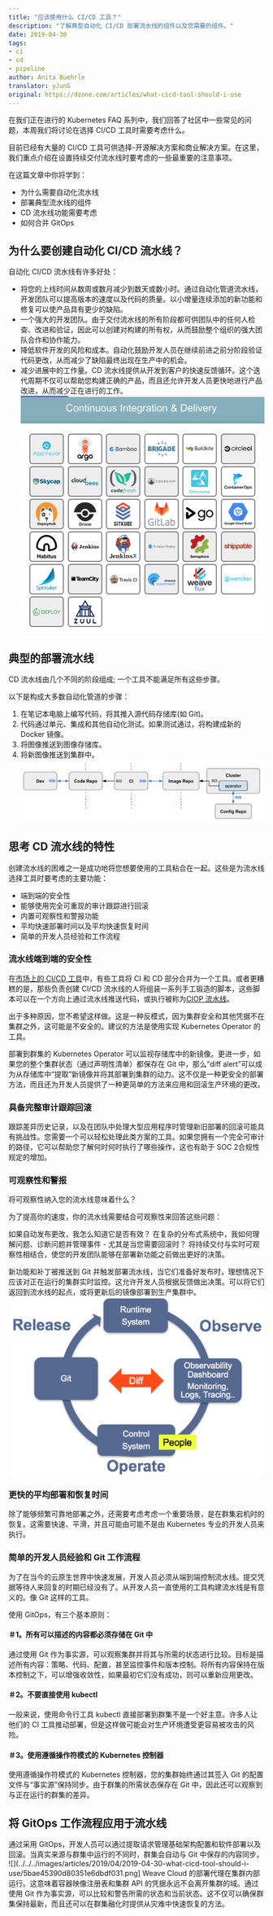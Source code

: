 ```yaml
---
title: "应该使用什么 CI/CD 工具？"
description: "了解典型自动化 CI/CD 部署流水线的组件以及您需要的组件。"
date: 2019-04-30
tags:
- ci
- cd
- pipeline
author: Anita Buehrle
translator: yJunS
original: https://dzone.com/articles/what-cicd-tool-should-i-use
---
```


在我们正在进行的 Kubernetes FAQ 系列中，我们回答了社区中一些常见的问题，本周我们将讨论在选择 CI/CD 工具时需要考虑什么。

目前已经有大量的 CI/CD 工具可供选择-开源解决方案和商业解决方案。在这里，我们重点介绍在设置持续交付流水线时要考虑的一些最重要的注意事项。

在这篇文章中你将学到：
- 为什么需要自动化流水线
- 部署典型流水线的组件
- CD 流水线功能需要考虑
- 如何合并 GitOps

## 为什么要创建自动化 CI/CD 流水线？
自动化 CI/CD 流水线有许多好处：
- 将您的上线时间从数周或数月减少到数天或数小时。通过自动化管道流水线，开发团队可以提高版本的速度以及代码的质量。以小增量连续添加的新功能和修复可以使产品具有更少的缺陷。
- 一个强大的开发团队。由于交付流水线的所有阶段都可供团队中的任何人检查、改进和验证，因此可以创建对构建的所有权，从而鼓励整个组织的强大团队合作和协作能力。
- 降低软件开发的风险和成本。自动化鼓励开发人员在继续前进之前分阶段验证代码更改，从而减少了缺陷最终出现在生产中的机会。
- 减少进展中的工作量。CD 流水线提供从开发到客户的快速反馈循环。这个迭代周期不仅可以帮助您构建正确的产品，而且还允许开发人员更快地进行产品改进，从而减少正在进行的工作。
![ CNCF 环境下的 CI/CD 工具](../../../images/articles/2019/04/2019-04-30-what-cicd-tool-should-i-use/5bbf935efe0adfe212184907.png)
## 典型的部署流水线
CD 流水线由几个不同的阶段组成; 一个工具不能满足所有这些步骤。

以下是构成大多数自动化管道的步骤：
1. 在笔记本电脑上编写代码，将其推入源代码存储库(如 Git)。
2. 代码通过单元、集成和其他自动化测试。如果测试通过，将构建成新的 Docker 镜像。
3. 将图像推送到图像存储库。
4. 将新图像推送到集群中。
![](../../../images/articles/2019/04/2019-04-30-what-cicd-tool-should-i-use/5a844aa625bef76b0bd0b159.png)
## 思考 CD 流水线的特性
创建流水线的困难之一是成功地将您想要使用的工具粘合在一起。这些是为流水线选择工具时要考虑的主要功能：
- 端到端的安全性
- 能够使用完全可重现的审计跟踪进行回滚
- 内置可观察性和警报功能
- 平均快速部署时间以及平均快速恢复时间
- 简单的开发人员经验和工作流程

### 流水线端到端的安全性
在[市场上的 CI/CD 工具]((https://www.weave.works/technologies/cicd-tools/))中，有些工具将 CI 和 CD 部分合并为一个工具。或者更糟糕的是，那些负责创建 CI/CD 流水线的人将组装一系列手工锻造的脚本，这些脚本可以在一个方向上通过流水线推送代码，或执行被称为[CIOP 流水线](https://www.weave.works/blog/kubernetes-anti-patterns-let-s-do-gitops-not-ciops)。

出于多种原因，您不希望这样做。这是一种反模式，因为集群安全和其他凭据不在集群之外，这可能是不安全的。建议的方法是使用实​​现 Kubernetes Operator 的工具。

部署到群集的 Kubernetes Operator 可以监视存储库中的新镜像。更进一步，如果您的整个集群状态（通过声明性清单）都保存在 Git 中，那么“diff alert”可以成为从存储库中“提取”新镜像并将其部署到集群的动力。这不仅是一种更安全的部署方法，而且还为开发人员提供了一种更简单的方法来应用和回滚生产环境的更改。

### 具备完整审计跟踪回滚
跟踪差异历史记录，以及在团队中处理大型应用程序时管理新旧部署的回滚可能具有挑战性。您需要一个可以轻松处理此类方案的工具。如果您拥有一个完全可审计的路径，它可以帮助您了解何时何时执行了哪些操作，这也有助于 SOC 2合规性规定的增加。

### 可观察性和警报
将可观察性纳入您的流水线意味着什么？

为了提高你的速度，你的流水线需要结合可观察性来回答这些问题：

如果自动发布更改，我怎么知道它是否有效？
在复杂的分布式系统中，我如何理解问题、诊断问题并管理事件 - 尤其是当您需要回滚时？
将持续交付与实时可观察性相结合，使您的开发团队能够在部署新功能之前做出更好的决策。

新功能和补丁被推送到 Git 并触发部署流水线，当它们准备好发布时，理想情况下应该对正在运行的集群实时监控。这允许开发人员根据反馈做出决策。可以将它们返回到流水线的起点，或将更新后的镜像部署到生产集群中。
![阅读更多的GitOps第3部分-可观察性](../../../images/articles/2019/04/2019-04-30-what-cicd-tool-should-i-use/59e58c44a32c30ab71e2c4d6.png)
### 更快的平均部署和恢复时间
除了能够频繁可靠地部署之外，还需要考虑考虑一个重要场景，是在群集宕机时的恢复。这需要快速、平滑，并且可能由可能不是由 Kubernetes 专业的开发人员来执行。

### 简单的开发人员经验和 Git 工作流程
为了在当今的云原生世界中快速发展，开发人员必须从端到端控制流水线。提交凭据等待人来回复的时期已经没有了。从开发人员一直使用的工具构建流水线是有意义的。像 Git 这样的工具。

使用 GitOps，有三个基本原则：

#### ＃1。所有可以描述的内容都必须存储在 Git 中
通过使用 Git 作为事实源，可以观察集群并将其与所需的状态进行比较。目标是描述所有内容：策略、代码、配置，甚至监控事件和版本控制。将所有内容保持在版本控制之下，可以增强收敛性，如果最初它们没有成功，则可以重新应用更改。

#### ＃2。不要直接使用 kubectl
一般来说，使用命令行工具 kubectl 直接部署到群集不是一个好主意。许多人让他们的 CI 工具推动部署，但是这样做可能会对生产环境遭受更容易被攻击的风险。

#### ＃3。使用遵循操作符模式的 Kubernetes 控制器
使用遵循操作符模式的 Kubernetes 控制器，您的集群始终通过其签入 Git 的配置文件与“事实源”保持同步。由于群集的所需状态保存在 Git 中，因此还可以观察到与正在运行的群集的差异。

## 将 GitOps 工作流程应用于流水线
通过采用 GitOps，开发人员可以通过提取请求管理基础架构配置和软件部署以及回滚。当真实来源与群集中运行的不同时，群集会自动与 Git 中保存的内容同步。
![](../../../images/articles/2019/04/2019-04-30-what-cicd-tool-should-i-use/5bae45390d80351e6dbdf031.png]
Weave Cloud 的部署代理在集群内部运行。这意味着容器映像注册表和集群 API 的凭据永远不会离开集群的域。通过使用 Git 作为事实源，可以比较和警告所需的状态和当前状态。这不仅可以确保群集保持最新，而且还可以在群集融化时提供从灾难中快速恢复的方法。